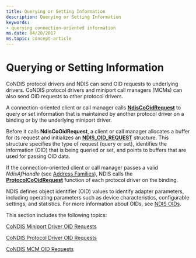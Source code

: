 ```yaml
---
title: Querying or Setting Information
description: Querying or Setting Information
keywords:
- querying connection-oriented information
ms.date: 04/20/2017
ms.topic: concept-article
---
```


# Querying or Setting Information





CoNDIS protocol drivers and NDIS can send OID requests to underlying drivers. CoNDIS protocol drivers and miniport call managers (MCMs) can also send OID requests to other protocol drivers.

A connection-oriented client or call manager calls [**NdisCoOidRequest**](/windows-hardware/drivers/ddi/ndis/nf-ndis-ndiscooidrequest) to query or set information that is maintained by another protocol driver on a binding or by the underlying miniport driver.

Before it calls **NdisCoOidRequest**, a client or call manager allocates a buffer for its request and initializes an [**NDIS\_OID\_REQUEST**](/windows-hardware/drivers/ddi/oidrequest/ns-oidrequest-ndis_oid_request) structure. This structure specifies the type of request (query or set), identifies the information (OID) that is being queried or set, and points to buffers that are used for passing OID data.

If the connection-oriented client or call manager passes a valid *NdisAfHandle* (see [Address Families](address-families.md)), NDIS calls the [**ProtocolCoOidRequest**](/windows-hardware/drivers/ddi/ndis/nc-ndis-protocol_co_oid_request) function of each protocol driver on the binding.

NDIS defines object identifier (OID) values to identify adapter parameters, including operating parameters such as device characteristics, configurable settings, and statistics. For more information about OIDs, see [NDIS OIDs](/windows-hardware/drivers/ddi/_netvista/).

This section includes the following topics:

[CoNDIS Miniport Driver OID Requests](condis-miniport-driver-oid-requests.md)

[CoNDIS Protocol Driver OID Requests](condis-protocol-driver-oid-requests.md)

[CoNDIS MCM OID Requests](condis-mcm-oid-requests.md)

 

